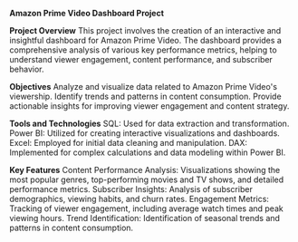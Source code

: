 **Amazon Prime Video Dashboard Project**

**Project Overview**
This project involves the creation of an interactive and insightful dashboard for Amazon Prime Video. The dashboard provides a comprehensive analysis of various key performance metrics, helping to understand viewer engagement, content performance, and subscriber behavior.

**Objectives**
Analyze and visualize data related to Amazon Prime Video's viewership.
Identify trends and patterns in content consumption.
Provide actionable insights for improving viewer engagement and content strategy.

**Tools and Technologies**
SQL: Used for data extraction and transformation.
Power BI: Utilized for creating interactive visualizations and dashboards.
Excel: Employed for initial data cleaning and manipulation.
DAX: Implemented for complex calculations and data modeling within Power BI.

**Key Features**
Content Performance Analysis: Visualizations showing the most popular genres, top-performing movies and TV shows, and detailed performance metrics.
Subscriber Insights: Analysis of subscriber demographics, viewing habits, and churn rates.
Engagement Metrics: Tracking of viewer engagement, including average watch times and peak viewing hours.
Trend Identification: Identification of seasonal trends and patterns in content consumption.
